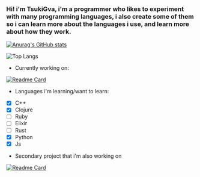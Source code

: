 ### Hi! i'm TsukiGva, i'm a programmer who likes to experiment with many programming languages, i also create some of them so i can learn more about the languages i use, and learn more about how they work.


[![Anurag's GitHub stats](https://github-readme-stats.vercel.app/api?username=TsukiGva2&theme=gruvbox)](https://github.com/anuraghazra/github-readme-stats)

![Top Langs](https://github-readme-stats.vercel.app/api/top-langs/?username=TsukiGva2&layout=compact&theme=gruvbox&hide=xc)

- Currently working on:

[![Readme Card](https://github-readme-stats.vercel.app/api/pin/?username=TsukiGva2&repo=Blade-lang&theme=gruvbox)](https://github.com/TsukiGva2/Blade-lang)

- Languages i'm learning/want to learn:

- [X] C++
- [X] Clojure
- [ ] Ruby
- [ ] Elixir
- [ ] Rust
- [X] Python
- [X] Js

- Secondary project that i'm also working on

[![Readme Card](https://github-readme-stats.vercel.app/api/pin/?username=TsukiGva2&repo=tuf-clojure&theme=gruvbox)](https://github.com/TsukiGva2/docthis)
